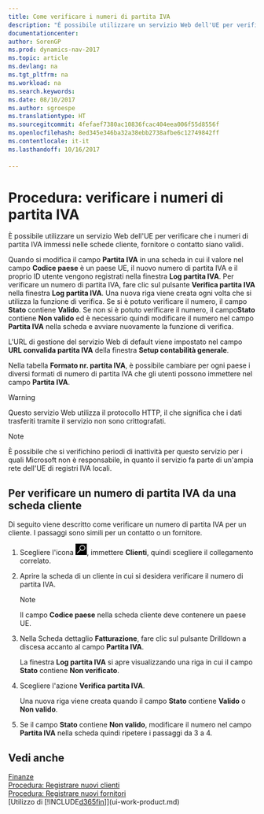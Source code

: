 ```yaml
---
title: Come verificare i numeri di partita IVA
description: "È possibile utilizzare un servizio Web dell'UE per verificare che i numeri di partita IVA immessi nelle schede cliente, fornitore o contatto siano validi."
documentationcenter: 
author: SorenGP
ms.prod: dynamics-nav-2017
ms.topic: article
ms.devlang: na
ms.tgt_pltfrm: na
ms.workload: na
ms.search.keywords: 
ms.date: 08/10/2017
ms.author: sgroespe
ms.translationtype: HT
ms.sourcegitcommit: 4fefaef7380ac10836fcac404eea006f55d8556f
ms.openlocfilehash: 8ed345e346ba32a38ebb2738afbe6c12749842ff
ms.contentlocale: it-it
ms.lasthandoff: 10/16/2017

---
```

# <a name="how-to-verify-vat-registration-numbers"></a>Procedura: verificare i numeri di partita IVA
È possibile utilizzare un servizio Web dell'UE per verificare che i numeri di partita IVA immessi nelle schede cliente, fornitore o contatto siano validi.  

 Quando si modifica il campo **Partita IVA** in una scheda in cui il valore nel campo **Codice paese** è un paese UE, il nuovo numero di partita IVA e il proprio ID utente vengono registrati nella finestra **Log partita IVA**. Per verificare un numero di partita IVA, fare clic sul pulsante **Verifica partita IVA** nella finestra **Log partita IVA**. Una nuova riga viene creata ogni volta che si utilizza la funzione di verifica. Se si è potuto verificare il numero, il campo  **Stato** contiene **Valido**. Se non si è potuto verificare il numero, il campo**Stato** contiene **Non valido** ed è necessario quindi modificare il numero nel campo **Partita IVA** nella scheda e avviare nuovamente la funzione di verifica.  

 L'URL di gestione del servizio Web di default viene impostato nel campo **URL convalida partita IVA** della finestra **Setup contabilità generale**.  

 Nella tabella **Formato nr. partita IVA**, è possibile cambiare per ogni paese i diversi formati di numero di partita IVA che gli utenti possono immettere nel campo **Partita IVA**.  

> [!WARNING]  
>  Questo servizio Web utilizza il protocollo HTTP, il che significa che i dati trasferiti tramite il servizio non sono crittografati.  

> [!NOTE]  
>  È possibile che si verifichino periodi di inattività per questo servizio per i quali Microsoft non è responsabile, in quanto il servizio fa parte di un'ampia rete dell'UE di registri IVA locali.  

## <a name="to-verify-a-vat-registration-number-from-a-customer-card"></a>Per verificare un numero di partita IVA da una scheda cliente  
Di seguito viene descritto come verificare un numero di partita IVA per un cliente. I passaggi sono simili per un contatto o un fornitore.   
1.  Scegliere l'icona ![Cerca pagina o report](media/ui-search/search_small.png "icona Cerca pagina o report"), immettere **Clienti**, quindi scegliere il collegamento correlato.  

2.  Aprire la scheda di un cliente in cui si desidera verificare il numero di partita IVA.  

    > [!NOTE]  
    >  Il campo **Codice paese** nella scheda cliente deve contenere un paese UE.  
3.  Nella Scheda dettaglio **Fatturazione**, fare clic sul pulsante Drilldown a discesa accanto al campo **Partita IVA**.  

    La finestra **Log partita IVA** si apre visualizzando una riga in cui il campo **Stato** contiene **Non verificato**.  
4.  Scegliere l'azione **Verifica partita IVA**.  

     Una nuova riga viene creata quando il campo **Stato** contiene **Valido** o **Non valido**.  
5.  Se il campo **Stato** contiene **Non valido**, modificare il numero nel campo **Partita IVA** nella scheda quindi ripetere i passaggi da 3 a 4.  

## <a name="see-also"></a>Vedi anche  
[Finanze](finance.md)  
[Procedura: Registrare nuovi clienti](sales-how-register-new-customers.md)  
[Procedura: Registrare nuovi fornitori](purchasing-how-register-new-vendors.md)  
[Utilizzo di [!INCLUDE[d365fin](includes/d365fin_md.md)]](ui-work-product.md)

